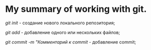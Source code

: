 # My summary of working with git.

*git init* - создание нового локального репозитория;

*git add* - добавление одного или нескольких файлов;

*git commit -m "Комментарий к commit* - добавление commit;


